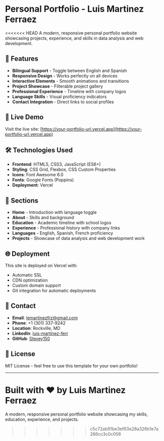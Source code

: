 # Personal Portfolio - Luis Martinez Ferraez

<<<<<<< HEAD
A modern, responsive personal portfolio website showcasing projects, experience, and skills in data analysis and web development.

## 🌟 Features

- **Bilingual Support** - Toggle between English and Spanish
- **Responsive Design** - Works perfectly on all devices
- **Interactive Elements** - Smooth animations and transitions
- **Project Showcase** - Filterable project gallery
- **Professional Experience** - Timeline with company logos
- **Language Skills** - Visual proficiency indicators
- **Contact Integration** - Direct links to social profiles

## 🚀 Live Demo

Visit the live site: [https://your-portfolio-url.vercel.app](https://your-portfolio-url.vercel.app)

## 🛠️ Technologies Used

- **Frontend**: HTML5, CSS3, JavaScript (ES6+)
- **Styling**: CSS Grid, Flexbox, CSS Custom Properties
- **Icons**: Font Awesome 6.0
- **Fonts**: Google Fonts (Poppins)
- **Deployment**: Vercel

## 📱 Sections

- **Home** - Introduction with language toggle
- **About** - Skills and background
- **Education** - Academic timeline with school logos
- **Experience** - Professional history with company links
- **Languages** - English, Spanish, French proficiency
- **Projects** - Showcase of data analysis and web development work

## 🌐 Deployment

This site is deployed on Vercel with:
- Automatic SSL
- CDN optimization
- Custom domain support
- Git integration for automatic deployments

## 📧 Contact

- **Email**: lemartinezfrz@gmail.com
- **Phone**: +1 (301) 337-9242
- **Location**: Rockville, MD
- **LinkedIn**: [luis-martinez-ferr](https://www.linkedin.com/in/luis-martinez-ferr/)
- **GitHub**: [Stevey150](https://github.com/Stevey150)

## 📄 License

MIT License - feel free to use this template for your own portfolio!

---

Built with ❤️ by Luis Martinez Ferraez
=======
A modern, responsive personal portfolio website showcasing my skills, education, experience, and projects.
>>>>>>> c5c72ab91be3ef63e28a326b1e7a266cc3c0c056
